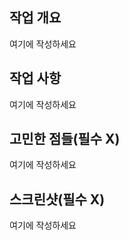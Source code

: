 ## 작업 개요
<!-- 작업에 대한 설명을 간단하게 작성해주세요. -->
여기에 작성하세요

## 작업 사항
<!-- 작업에 대한 설명을 코드와 관련하여 남겨주세요. -->
여기에 작성하세요

## 고민한 점들(필수 X)
<!-- 작업을 진행하면서 고민했던 점들을 추가해주세요 -->
여기에 작성하세요

## 스크린샷(필수 X)
<!-- 작업을 파악하는 데 도움이 되는 스크린샷을 추가해주세요 -->
여기에 작성하세요
